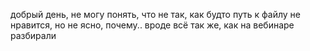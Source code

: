 добрый день, не могу понять, что не так, как будто путь к файлу не нравится, но не ясно, почему.. вроде всё так же, как на вебинаре разбирали